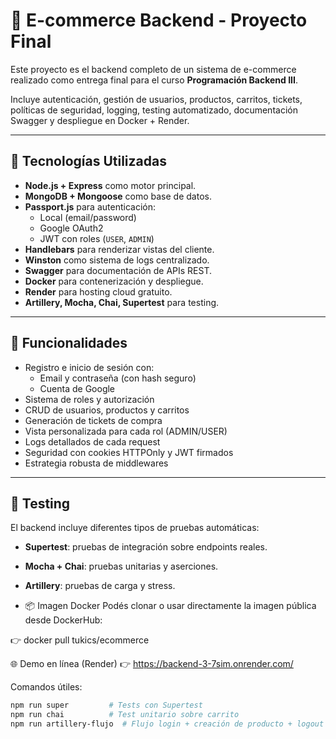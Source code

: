 # 🛒 E-commerce Backend - Proyecto Final

Este proyecto es el backend completo de un sistema de e-commerce realizado como entrega final para el curso **Programación Backend III**.

Incluye autenticación, gestión de usuarios, productos, carritos, tickets, políticas de seguridad, logging, testing automatizado, documentación Swagger y despliegue en Docker + Render.

---

## 🚀 Tecnologías Utilizadas

- **Node.js + Express** como motor principal.
- **MongoDB + Mongoose** como base de datos.
- **Passport.js** para autenticación:
  - Local (email/password)
  - Google OAuth2
  - JWT con roles (`USER`, `ADMIN`)
- **Handlebars** para renderizar vistas del cliente.
- **Winston** como sistema de logs centralizado.
- **Swagger** para documentación de APIs REST.
- **Docker** para contenerización y despliegue.
- **Render** para hosting cloud gratuito.
- **Artillery, Mocha, Chai, Supertest** para testing.

---

## 🔐 Funcionalidades

- Registro e inicio de sesión con:
  - Email y contraseña (con hash seguro)
  - Cuenta de Google
- Sistema de roles y autorización
- CRUD de usuarios, productos y carritos
- Generación de tickets de compra
- Vista personalizada para cada rol (ADMIN/USER)
- Logs detallados de cada request
- Seguridad con cookies HTTPOnly y JWT firmados
- Estrategia robusta de middlewares

---

## 🧪 Testing

El backend incluye diferentes tipos de pruebas automáticas:

- **Supertest**: pruebas de integración sobre endpoints reales.
- **Mocha + Chai**: pruebas unitarias y aserciones.
- **Artillery**: pruebas de carga y stress.

- 📦 Imagen Docker
Podés clonar o usar directamente la imagen pública desde DockerHub:

👉 docker pull tukics/ecommerce

🌐 Demo en línea (Render)
👉 https://backend-3-7sim.onrender.com/

Comandos útiles:
```bash
npm run super         # Tests con Supertest
npm run chai          # Test unitario sobre carrito
npm run artillery-flujo  # Flujo login + creación de producto + logout
